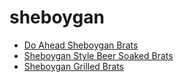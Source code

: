 # sheboygan

 * [Do Ahead Sheboygan Brats](index/d/do-ahead-sheboygan-brats-12644.json)
 * [Sheboygan Style Beer Soaked Brats](index/s/sheboygan-style-beer-soaked-brats-12642.json)
 * [Sheboygan Grilled Brats](index/s/sheboygan-grilled-brats.json)
